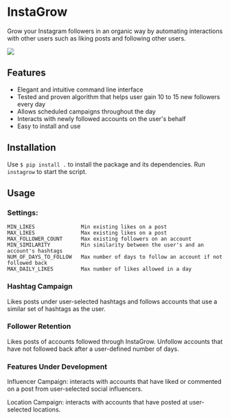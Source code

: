 # InstaGrow

Grow your Instagram followers in an organic way by automating interactions with other users such as 
liking posts and following other users.

![](https://i.imgur.com/uhLFuks.gif)


## Features

- Elegant and intuitive command line interface
- Tested and proven algorithm that helps user gain 10 to 15 new followers every day
- Allows scheduled campaigns throughout the day
- Interacts with newly followed accounts on the user's behalf
- Easy to install and use

## Installation

Use `$ pip install .` to install the package and its dependencies. Run `instagrow` to start the script.


## Usage

### Settings:

```
MIN_LIKES               Min existing likes on a post
MAX_LIKES               Max existing likes on a post
MAX_FOLLOWER_COUNT      Max existing followers on an account
MIN_SIMILARITY          Min similarity between the user's and an account's hashtags
NUM_OF_DAYS_TO_FOLLOW   Max number of days to follow an account if not followed back
MAX_DAILY_LIKES         Max number of likes allowed in a day
```

### Hashtag Campaign

Likes posts under user-selected hashtags and follows accounts that use a similar set of hashtags
as the user.


### Follower Retention

Likes posts of accounts followed through InstaGrow. Unfollow accounts that have not followed back
after a user-defined number of days.

### Features Under Development

Influencer Campaign: interacts with accounts that have liked or commented on a post from user-selected
social influencers.

Location Campaign: interacts with accounts that have posted at user-selected locations.